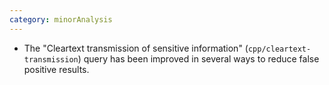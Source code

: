 ```yaml
---
category: minorAnalysis
---
```

* The "Cleartext transmission of sensitive information" (`cpp/cleartext-transmission`) query has been improved in several ways to reduce false positive results.